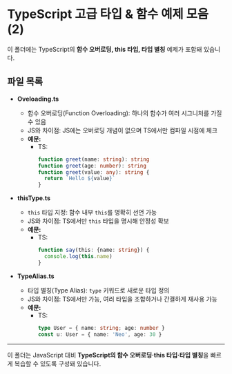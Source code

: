 # TypeScript 고급 타입 & 함수 예제 모음 (2)

이 폴더에는 TypeScript의 **함수 오버로딩, this 타입, 타입 별칭** 예제가 포함돼 있습니다.

## 파일 목록

- **Oveloading.ts**
    - 함수 오버로딩(Function Overloading): 하나의 함수가 여러 시그니처를 가질 수 있음
    - JS와 차이점: JS에는 오버로딩 개념이 없으며 TS에서만 컴파일 시점에 체크
    - **예문:**
        - TS:
          ```ts
          function greet(name: string): string
          function greet(age: number): string
          function greet(value: any): string {
            return `Hello ${value}`
          }
          ```

- **thisType.ts**
    - `this` 타입 지정: 함수 내부 `this`를 명확히 선언 가능
    - JS와 차이점: TS에서만 `this` 타입을 명시해 안정성 확보
    - **예문:**
        - TS:
          ```ts
          function say(this: {name: string}) {
            console.log(this.name)
          }
          ```

- **TypeAlias.ts**
    - 타입 별칭(Type Alias): `type` 키워드로 새로운 타입 정의
    - JS와 차이점: TS에서만 가능, 여러 타입을 조합하거나 간결하게 재사용 가능
    - **예문:**
        - TS:
          ```ts
          type User = { name: string; age: number }
          const u: User = { name: 'Neo', age: 30 }
          ```

---

이 폴더는 JavaScript 대비 **TypeScript의 함수 오버로딩·this 타입·타입 별칭**을 빠르게 복습할 수 있도록 구성돼 있습니다.

